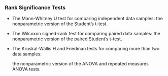 ### Rank Significance Tests

- The Mann-Whitney U test for comparing independent data samples: the nonparametric version of the Student’s t-test.
  
- The Wilcoxon signed-rank test for comparing paired data samples: the nonparametric version of the paired Student’s t-test.
  
- The Kruskal-Wallis H and Friedman tests for comparing more than two data samples:
  
  the nonparametric version of the ANOVA and repeated measures ANOVA tests.
